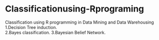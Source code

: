 # Classificationusing-Rprograming
Classification using R programming in Data Mining and Data Warehousing
1.Decision Tree induction.                                                                                                                                                                                                                                                                                                                                                                                                                                                                                                                                                                                                                                                                                        
2.Bayes classification.
3.Bayesian Belief Network.
